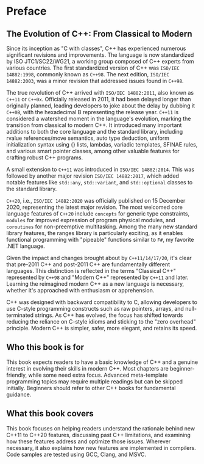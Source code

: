# Preface

## The Evolution of C++: From Classical to Modern

Since its inception as "C with classes", C++ has experienced numerous significant revisions and improvements. The language is now standardized by ISO JTC1/SC22/WG21, a working group composed of C++ experts from various countries. The first standardized version of C++ was `ISO/IEC 14882:1998`, commonly known as `C++98`. The next edition, `ISO/IEC 14882:2003`, was a minor revision that addressed issues found in `C++98`.

The true revolution of C++ arrived with `ISO/IEC 14882:2011`, also known as `C++11` or `C++0x`. Officially released in 2011, it had been delayed longer than originally planned, leading developers to joke about the delay by dubbing it `C++0B`, with the hexadecimal B representing the release year. `C++11` is considered a watershed moment in the language's evolution, marking the transition from classical to modern C++. It introduced many important additions to both the core language and the standard library, including rvalue references/move semantics, auto type deduction, uniform initialization syntax using {} lists, lambdas, variadic templates, SFINAE rules, and various smart pointer classes, among other valuable features for crafting robust C++ programs.

A small extension to `C++11` was introduced in `ISO/IEC 14882:2014`. This was followed by another major revision `ISO/IEC 14882:2017`, which added notable features like `std::any`, `std::variant`, and `std::optional` classes to the standard library.

`C++20`, i.e., `ISO/IEC 14882:2020` was officially published on 15 December 2020, representing the latest major revision. The most welcomed core language features of `C++20` include `concepts` for generic type constraints, `modules` for improved expression of program physical modules, and `coroutines` for non-preemptive multitasking. Among the many new standard library features, the ranges library is particularly exciting, as it enables functional programming with "pipeable" functions similar to `F#`, my favorite .NET language.

Given the impact and changes brought about by `C++11/14/17/20`, it's clear that pre-2011 C++ and post-2011 C++ are fundamentally different languages. This distinction is reflected in the terms "Classical C++" represented by `C++98` and "Modern C++" represented by `C++11` and later. Learning the reimagined modern C++ as a new language is necessary, whether it's approached with enthusiasm or apprehension.

C++ was designed with backward compatibility to C, allowing developers to use C-style programming constructs such as raw pointers, arrays, and null-terminated strings. As C++ has evolved, the focus has shifted towards reducing the reliance on C-style idioms and sticking to the "zero overhead" principle. Modern C++ is simpler, safer, more elegant, and retains its speed.

## Who this book is for
This book expects readers to have a basic knowledge of C++ and a genuine interest in evolving their skills in modern C++. Most chapters are beginner-friendly, while some need extra focus. Advanced meta-template programming topics may require multiple readings but can be skipped initially. Beginners should refer to other C++ books for fundamental guidance.

## What this book covers
This book focuses on helping readers understand the rationale behind new C++11 to C++20 features, discussing past C++ limitations, and examining how these features address and optimize those issues. Wherever necessary, it also explains how new features are implemented in compilers. Code samples are tested using GCC, Clang, and MSVC. 



